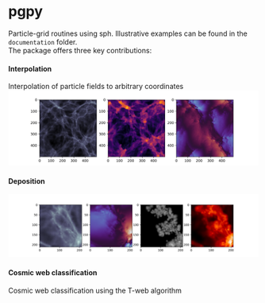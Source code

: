 # pgpy
 Particle-grid routines using sph. Illustrative examples can be found in the `documentation` folder.\
 The package offers three key contributions: 
 
 #### Interpolation
 Interpolation of particle fields to arbitrary coordinates
 ![alt text for screen readers](./documentation/plots/interpolation_2d.png "")
 
 #### Deposition
 ![alt text for screen readers](./documentation/plots/deposition_comparison.png "")
 
 #### Cosmic web classification
Cosmic web classification using the T-web algorithm

